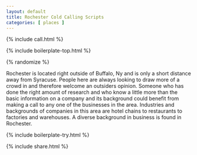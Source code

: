 ```yaml
---
layout: default
title: Rochester Cold Calling Scripts
categories: [ places ]
---
```


{% include call.html %}

{% include boilerplate-top.html %}


{% randomize %}

Rochester is located right outside of Buffalo, Ny and is only a short distance away from Syracuse. People here are always looking to draw more of a crowd in and therefore welcome an outsiders opinion. Someone who has done the right amount of research and who know a little more than the basic information on a company and its background could benefit from making a call to any one of the businesses in the area. Industries and backgrounds of companies in this area are hotel chains to restaurants to factories and warehouses. A diverse background in business is found in Rochester.

{% include boilerplate-try.html %}

{% include share.html %}